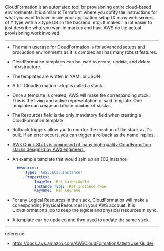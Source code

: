 
CloudFormation is an automated tool for provisioning entire cloud-based  environments. It is similar to Terraform where you cofify the instructions for what you want to have inside your application setup (X many web servers of Y type with a Z type DB on the backend, etc). It makes it a lot easier to just describe what you want in markup and have AWS do the actual provisioning work involved.

---

- The main usecase for CloudFormation is for advanced setups and production environments as it is complex ans has many robust features.
- CloudFormation templates can be used to create, update, and delete infrastructure.
- The templates are written in YAML or JSON
- A full CloudFormation setup is called a stack.
- Once a template is created, AWS will make the corresponding stack. This is the living and active representation of said template. One template can create an infinite number of stacks.
- The Resources field is the only mandatory field when creating a CloudFormation template
- Rollback triggers allow you to monitor the creation of the stack as it's built. If an error occurs, you can trigger a rollback as the name implies.
- [AWS Quick Starts is composed of many high-quality CloudFormation stacks designed by AWS engineers.](https://aws.amazon.com/quickstart/?quickstart-all.sort-by=item.additionalFields.updateDate&quickstart-all.sort-order=desc)
- An example template that would spin up an EC2 instance
  ```yml
    Resources:
        Type: 'AWS::EC2::Instance'
        Properties:
            ImageId: !Ref LatestAmiId
            Instance Type: !Ref Instance Type
            KeyName: !Ref Keyname
  ```

- For any Logical Resources in the stack, CloudFormation will make a corresponding Physical Resources in your AWS account. It is CloudFormation’s job to keep the logical and physical resources in sync.
- A template can be updated and then used to update the same stack.


---
reference
- https://docs.aws.amazon.com/AWSCloudFormation/latest/UserGuide/